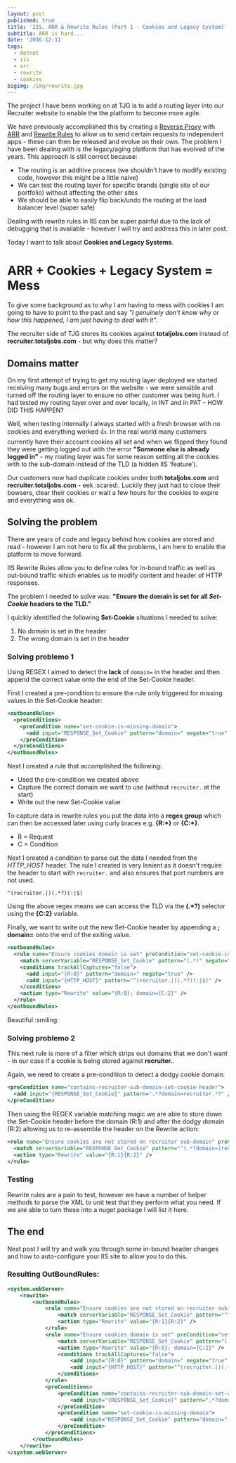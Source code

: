 ```yaml
---
layout: post
published: true
title: 'IIS, ARR & Rewrite Rules (Part 1 - Cookies and Legacy System)'
subtitle: ARR is hard...
date: '2016-12-11'
tags:
  - dotnet
  - iis
  - arr
  - rewrite
  - cookies
bigimg: /img/rewrite.jpg
---
```

The project I have been working on at TJG is to add a routing layer into our Recruiter website to enable the the platform to become more agile.

We have previously accomplished this by creating a [Reverse Proxy](https://en.wikipedia.org/wiki/Reverse_proxy) with [ARR](https://www.iis.net/downloads/microsoft/application-request-routing) and [Rewrite Rules](https://www.iis.net/learn/extensions/url-rewrite-module/creating-rewrite-rules-for-the-url-rewrite-module) to allow us to send certain requests to independent apps - these can then be released and evolve on their own. The problem I have been dealing with is the legacy/aging platform that has evolved of the years. This approach is still correct because:

- The routing is an additive process (we shouldn't have to modify existing code, however this might be a little naive)
- We can test the routing layer for specific brands (single site of our portfolio) without affecting the other sites
- We should be able to easily flip back/undo the routing at the load balancer level (super safe)
  
Dealing with rewrite rules in IIS can be super painful due to the lack of debugging that is available - however I will try and address this in later post.

Today I want to talk about **Cookies and Legacy Systems**.

 
# ARR + Cookies + Legacy System = Mess
To give some background as to why I am having to mess with cookies I am going to have to point to the past and say _"I genuinely don't know why or how this happened, I am just having to deal with it"_. 

The recruiter side of TJG stores its cookies against **totaljobs.com** instead of **recruiter.totaljobs.com** - but why does this matter?

## Domains matter
On my first attempt of trying to get my routing layer deployed we started receiving many bugs and errors on the website - we were sensible and turned off the routing layer to ensure no other customer was being hurt. I had tested my routing layer over and over locally, in INT and in PAT - HOW DID THIS HAPPEN?

Well, when testing internally I always started with a fresh browser with no cookies and everything worked :thumbsup:. In the real world many customers currently have their account cookies all set and when we flipped they found they were getting logged out with the error **"Someone else is already logged in"** - my routing layer was for some reason setting all the cookies with to the sub-domain instead of the TLD (a hidden IIS 'feature').

Our customers now had duplicate cookies under both **totaljobs.com** and **recruiter.totaljobs.com** - eek :scared:. Luckily they just had to close their bowsers, clear their cookies or wait a few hours for the cookies to expire and everything was ok.

## Solving the problem
There are years of code and legacy behind how cookies are stored and read - however I am not here to fix all the problems, I am here to enable the platform to move forward.

IIS Rewrite Rules allow you to define rules for in-bound traffic as well as out-bound traffic which enables us to modify content and header of HTTP responses.

The problem I needed to solve was: 
**"Ensure the domain is set for all _Set-Cookie_ headers to the TLD."**

I quickly identified the following **Set-Cookie** situations I needed to solve:

  1. No domain is set in the header
  1. The wrong domain is set in the header
  
### Solving problemo 1
Using REGEX I aimed to detect the **lack** of ``domain=`` in the header and then append the correct value onto the end of the Set-Cookie header.

First I created a pre-condition to ensure the rule only triggered for missing values in the Set-Cookie header:

```xml
<outboundRules>
  <preConditions>
    <preCondition name="set-cookie-is-missing-domain">
      <add input="RESPONSE_Set_Cookie" pattern="domain=" negate="true" />
    </preCondition>
  </preConditions>
</outboundRules>
```

Next I created a rule that accomplished the following:

  - Used the pre-condition we created above
  - Capture the correct domain we want to use (without ``recruiter.`` at the start)
  - Write out the new Set-Cookie value
  
To capture data in rewrite rules you put the data into a **regex group** which can then be accessed later using curly braces e.g. **{R:*}** or **{C:*}**.

  - R = Request
  - C = Condition

Next I created a condition to parse out the data I needed from the _HTTP_HOST_ header. The rule I created is very lenient as it doesn't require the header to start with `recruiter.` and also ensures that port numbers are not used.
```regex
^(recruiter.|)(.*?)(:|$)
```

Using the above regex means we can access the TLD via the **(.*?)** selector using the **{C:2}** variable.

Finally, we want to write out the new Set-Cookie header by appending a **; domain=** onto the end of the exiting value.

```xml
<outboundRules>
  <rule name="Ensure cookies domain is set" preCondition="set-cookie-is-missing-domain">
    <match serverVariable="RESPONSE_Set_Cookie" pattern="(.*)" negate="false" />
    <conditions trackAllCaptures="false">
      <add input="{R:0}" pattern="domain=" negate="true" />
      <add input="{HTTP_HOST}" pattern="^(recruiter.|)(.*?)(:|$)" />
    </conditions>
    <action type="Rewrite" value="{R:0}; domain={C:2}" />
  </rule>
</outboundRules>
```

Beautiful :smiling:


### Solving problemo 2
This next rule is more of a filter which strips out domains that we don't want - in our case if a cookie is being stored against **recruiter.**. 

Again, we need to create a pre-condition to detect a dodgy cookie domain:

```xml
<preCondition name="contains-recruiter-sub-domain-set-cookie-header">
  <add input="{RESPONSE_Set_Cookie}" pattern=".*?domain=recruiter.*?" />
</preCondition>
```

Then using the REGEX variable matching magic we are able to store down the Set-Cookie header before the domain (R:1) and after the dodgy domain (R:2) allowing us to re-assemble the header on the Rewrite action:

```xml
<rule name="Ensure cookies are not stored on recruiter sub-domain" preCondition="contains-recruiter-sub-domain-set-cookie-header">
  <match serverVariable="RESPONSE_Set_Cookie" pattern="^(.*?domain=)recruiter\.(.*?)$" negate="false" />
  <action type="Rewrite" value="{R:1}{R:2}" /> 
</rule>
```

### Testing
Rewrite rules are a pain to test, however we have a number of helper methods to parse the XML to unit test that they perform what you need. If we are able to turn these into a nuget package I will list it here.


## The end
Next post I will try and walk you through some in-bound header changes and how to auto-configure your IIS site to allow you to do this.

### Resulting OutBoundRules:

```xml
<system.webServer>
    <rewrite>
        <outboundRules>
            <rule name="Ensure cookies are not stored on recruiter sub-domain" preCondition="contains-recruiter-sub-domain-set-cookie-header">
                <match serverVariable="RESPONSE_Set_Cookie" pattern="^(.*?domain=)recruiter\.(.*?)$" negate="false" />
                <action type="Rewrite" value="{R:1}{R:2}" />
            </rule>
            <rule name="Ensure cookies domain is set" preCondition="set-cookie-is-missing-domain">
                <match serverVariable="RESPONSE_Set_Cookie" pattern="(.*)" negate="false" />
                <action type="Rewrite" value="{R:0}; domain={C:2}" />
                <conditions trackAllCaptures="false">
                    <add input="{R:0}" pattern="domain=" negate="true" />
                    <add input="{HTTP_HOST}" pattern="^(recruiter.|)(.*?)(:|$)" />
                </conditions>
            </rule>
            <preConditions>
                <preCondition name="contains-recruiter-sub-domain-set-cookie-header">
                    <add input="{RESPONSE_Set_Cookie}" pattern=".*?domain=recruiter.*?" />
                </preCondition>
                <preCondition name="set-cookie-is-missing-domain">
                    <add input="RESPONSE_Set_Cookie" pattern="domain=" negate="true" />
                </preCondition>
            </preConditions>
        </outboundRules>
    </rewrite>
</system.webServer>
```








